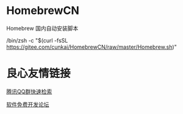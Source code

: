 # HomebrewCN
Homebrew 国内自动安装脚本

/bin/zsh -c "$(curl -fsSL https://gitee.com/cunkai/HomebrewCN/raw/master/Homebrew.sh)"



 # 良心友情链接

[腾讯QQ群快速检索](http://u.720life.cn/s/8cf73f7c)

[软件免费开发论坛](http://u.720life.cn/s/bbb01dc0)